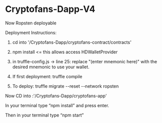 # Cryptofans-Dapp-V4
Now Ropsten deployable 

Deployment Instructions:

1. cd into '/Cryptofans-Dapp/cryptofans-contract/contracts' 

2. npm install <= this allows access HDWalletProvider

3. in truffle-config.js   -> line 25: replace "(enter mnemonic here)" with the desired mnemonic to use your wallet.

4. If first deployment: truffle compile

5. To deploy: truffle migrate --reset --network ropsten


Now CD into :'/Cryptofans-Dapp/cryptofans-app'

In your terminal type     “npm install”    and  press enter.

Then in your terminal type  “npm start”
